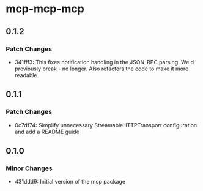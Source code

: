 # mcp-mcp-mcp

## 0.1.2

### Patch Changes

- 341fff3: This fixes notification handling in the JSON-RPC parsing. We'd previously break - no longer. Also refactors the code to make it more readable.

## 0.1.1

### Patch Changes

- 0c7df74: Simplify unnecessary StreamableHTTPTransport configuration and add a README guide

## 0.1.0

### Minor Changes

- 431ddd9: Initial version of the mcp package
